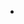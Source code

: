 - 




<!---
roshaniaher/roshaniaher is a ✨ special ✨ repository because its `README.md` (this file) appears on your GitHub profile.
You can click the Preview link to take a look at your changes.
--->

